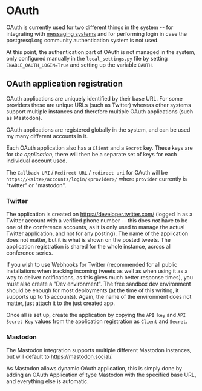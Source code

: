 # OAuth

OAuth is currently used for two different things in the system -- for
integrating with [messaging systems](integrations) and for performing
login in case the postgresql.org community authentication system is
not used.

At this point, the authentication part of OAuth is not managed in the
system, only configured manually in the `local_settings.py` file by
setting `ENABLE_OAUTH_LOGIN=True` and setting up the variable `OAUTH`.

## OAuth application registration

OAuth applications are uniquely identified by their base URL. For some
providers these are unique URLs (such as Twitter) whereas other
systems support multiple instances and therefore multiple OAuth
applications (such as Mastodon).

OAuth applications are registered globally in the system, and can be
used my many different accounts in it.

Each OAuth application also has a `Client` and a `Secret`
key. These keys are for *the application*, there will then be a
separate set of keys for each individual account used.

The `Callback URI` / `Redirect URL` / `redirect uri` for OAuth will be
`https://<site>/accounts/login/<provider>/` where `provider` currently
is "twitter" or "mastodon".

### Twitter

The application is created on https://developer.twitter.com/ (logged
in as a Twitter account with a verified phone number -- this does
*not* have to be one of the conference accounts, as it is only
used to manage the actual Twitter application, and not for any
posting). The name of the application does not matter, but it is what
is shown on the posted tweets. The application registration is shared
for the whole instance, across all conference series.

If you wish to use Webhooks for Twitter (recommended for all public
installations when tracking incoming tweets as well as when using it
as a way to deliver notifications, as this gives much better response
times), you must also create a "Dev environment". The free sandbox dev
environment should be enough for most deployments (at the time of this
writing, it supports up to 15 accounts). Again, the name of the
environment does not matter, just attach it to the just created app.

Once all is set up, create the application by copying the
`API key` and `API Secret Key` values from the application
registration as `Client` and `Secret`.

### Mastodon

The Mastodon integration supports multiple different Mastodon
instances, but will default to https://mastodon.social/.

As Mastodon allows dynamic OAuth application, this is simply
done by adding an OAuth Application of type Mastodon with the
specified base URL, and everything else is automatic.
